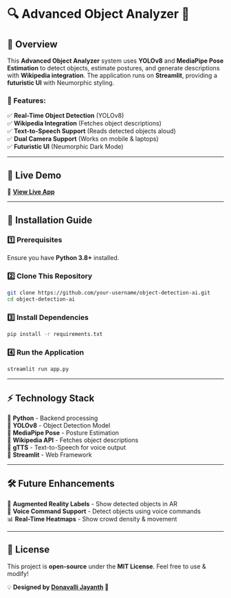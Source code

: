# 🔍 Advanced Object Analyzer 🚀  


## 🌟 **Overview**  
This **Advanced Object Analyzer** system uses **YOLOv8** and **MediaPipe Pose Estimation** to detect objects, estimate postures, and generate descriptions with **Wikipedia integration**. The application runs on **Streamlit**, providing a **futuristic UI** with Neumorphic styling.  

### **🎯 Features:**  
✅ **Real-Time Object Detection** (YOLOv8)  
✅ **Wikipedia Integration** (Fetches object descriptions)  
✅ **Text-to-Speech Support** (Reads detected objects aloud)  
✅ **Dual Camera Support** (Works on mobile & laptops)  
✅ **Futuristic UI** (Neumorphic Dark Mode)  

---  

## 🚀 **Live Demo**  
🔗 **[View Live App](https://object-analyzer.streamlit.app/)**  

---  

## 📂 **Installation Guide**  

### **1️⃣ Prerequisites**  
Ensure you have **Python 3.8+** installed.  

### **2️⃣ Clone This Repository**  
```bash
git clone https://github.com/your-username/object-detection-ai.git
cd object-detection-ai
```  

### **3️⃣ Install Dependencies**  
```bash
pip install -r requirements.txt
```  

### **4️⃣ Run the Application**  
```bash
streamlit run app.py
```  

---  

## ⚡ **Technology Stack**  
🔹 **Python** - Backend processing  
🔹 **YOLOv8** - Object Detection Model  
🔹 **MediaPipe Pose** - Posture Estimation  
🔹 **Wikipedia API** - Fetches object descriptions  
🔹 **gTTS** - Text-to-Speech for voice output  
🔹 **Streamlit** - Web Framework  

---  


## 🛠 **Future Enhancements**  
🚀 **Augmented Reality Labels** - Show detected objects in AR  
🎤 **Voice Command Support** - Detect objects using voice commands  
📊 **Real-Time Heatmaps** - Show crowd density & movement  

---  

## 📝 **License**  
This project is **open-source** under the **MIT License**. Feel free to use & modify!  

💡 **Designed by [Donavalli Jayanth](http://www.jayanth.site) 🚀**  
